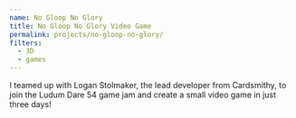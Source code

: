 ```yaml
---
name: No Gloop No Glory
title: No Gloop No Glory Video Game
permalink: projects/no-gloop-no-glory/
filters:
  - 3D
  - games
---
```


I teamed up with Logan Stolmaker, the lead developer from Cardsmithy, to join the Ludum Dare 54 game jam and create a small video game in just three days!
